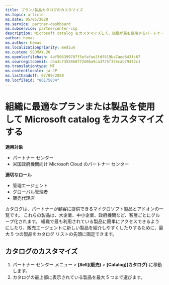 ```yaml
---
title: プラン/製品カタログのカスタマイズ
ms.topic: article
ms.date: 05/05/2020
ms.service: partner-dashboard
ms.subservice: partnercenter-csp
description: Microsoft catalog をカスタマイズして、組織が最も使用するパートナープランや製品に簡単にアクセスできるようにする方法について説明します。
author: hemas
ms.author: hemas
ms.localizationpriority: medium
ms.custom: SEOMAY.20
ms.openlocfilehash: 4af506399707f5efafae2fdf919ba7aee643fc67
ms.sourcegitcommit: cba3c73520b8f72d0ba9ca3725f355cab79342c1
ms.translationtype: MT
ms.contentlocale: ja-JP
ms.lasthandoff: 07/09/2020
ms.locfileid: "86175834"
---
```

# <a name="customize-the-microsoft-catalog-with-offers-or-products-most-suited-to-your-organization"></a>組織に最適なプランまたは製品を使用して Microsoft catalog をカスタマイズする

**適用対象**

- パートナー センター
- 米国政府機関向け Microsoft Cloud のパートナー センター

**適切なロール**

- 管理エージェント
- グローバル管理者
- 販売代理店

カタログは、パートナーが顧客に提供できるマイクロソフト製品とアドオンの一覧です。 これらの製品は、大企業、中小企業、政府機関など、客層ごとにグループ化されます。 組織で最も利用されている製品に簡単にアクセスできるようにしたり、販売エージェントに新しい製品を紹介しやすくしたりするために、最大 5 つの製品をカタログ リストの先頭に固定できます。

## <a name="customize-the-catalog"></a>カタログのカスタマイズ

1. パートナー センター メニュー &gt; **[Sell]\(販売\)** &gt; **[Catalog]\(カタログ\)** に移動します。
2. カタログの最上部に表示されている製品を最大 5 つまで選びます。
